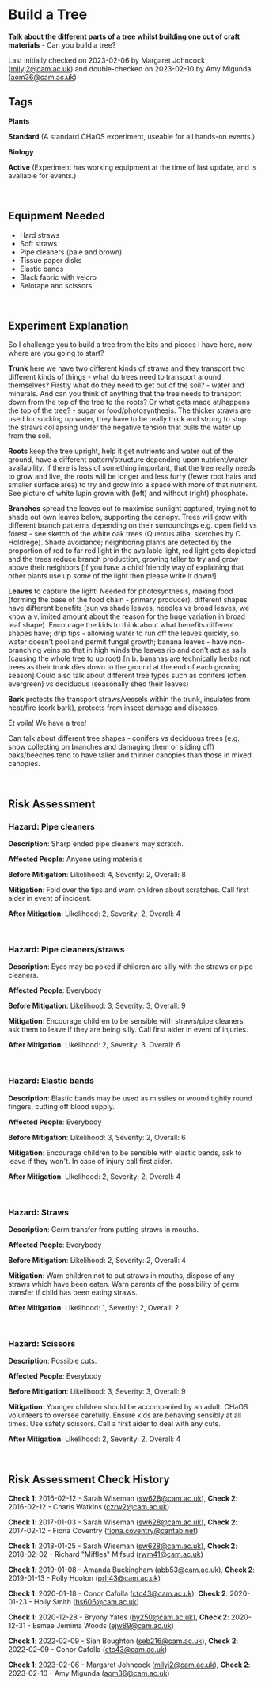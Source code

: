 # Build a Tree

**Talk about the different parts of a tree whilst building one out of craft materials** - Can you build a tree?

Last initially checked on 2023-02-06 by Margaret Johncock (mllyj2@cam.ac.uk) and double-checked on 2023-02-10 by Amy Migunda (aom36@cam.ac.uk)

## Tags
<!--- Start Tags (DO NOT REMOVE THIS COMMENT) --->

**Plants**

**Standard** (A standard CHaOS experiment, useable for all hands-on events.)

**Biology**

**Active** (Experiment has working equipment at the time of last update, and is available for events.)
<!--- End Tags (DO NOT REMOVE THIS COMMENT) --->

<br/>

## Equipment Needed 
- Hard straws
- Soft straws
- Pipe cleaners (pale and brown)
- Tissue paper disks
- Elastic bands
- Black fabric with velcro
- Selotape and scissors

<br/>

## Experiment Explanation 

So I challenge you to build a tree from the bits and pieces I have here, now where are you going to start?

**Trunk** here we have two different kinds of straws and they transport two different kinds of things - what do trees need to transport around themselves? Firstly what do they need to get out of the soil? - water and minerals. And can you think of anything that the tree needs to transport down from the top of the tree to the roots? Or what gets made at/happens the top of the tree? - sugar or food/photosynthesis. The thicker straws are used for sucking up water, they have to be really thick and strong to stop the straws collapsing under the negative tension that pulls the water up from the soil. 

**Roots** keep the tree upright, help it get nutrients and water out of the ground, have a different pattern/structure depending upon nutrient/water availability. If there is less of something important, that the tree really needs to grow and live, the roots will be longer and less furry (fewer root hairs and smaller surface area) to try and grow into a space with more of that nutrient. See picture of white lupin grown with (left) and without (right) phosphate.

**Branches** spread the leaves out to maximise sunlight captured, trying not to shade out own leaves below, supporting the canopy. Trees will grow with different branch patterns depending on their surroundings e.g. open field vs forest - see sketch of the white oak trees (Quercus alba, sketches by C. Holdrege). Shade avoidance; neighboring plants are detected by the proportion of red to far red light in the available light, red light gets depleted and the trees reduce branch production, growing taller to try and grow above their neighbors [if you have a child friendly way of explaining that other plants use up *some* of the light then please write it down!]

**Leaves** to capture the light! Needed for photosynthesis, making food (forming the base of the food chain - primary producer), different shapes have different benefits (sun vs shade leaves, needles vs broad leaves, we know a v.limited amount about the reason for the huge variation in broad leaf shape). Encourage the kids to think about what benefits different shapes have; drip tips - allowing water to run off the leaves quickly, so water doesn't pool and permit fungal growth; banana leaves - have non-branching veins so that in high winds the leaves rip and don't act as sails (causing the whole tree to up root) [n.b. bananas are technically herbs not trees as their trunk dies down to the ground at the end of each growing season] Could also talk about different tree types such as conifers (often evergreen) vs deciduous (seasonally shed their leaves)

**Bark** protects the transport straws/vessels within the trunk, insulates from heat/fire (cork bark), protects from insect damage and diseases. 

Et voila! We have a tree!

Can talk about different tree shapes - conifers vs deciduous trees (e.g. snow collecting on branches and damaging them or sliding off) oaks/beeches tend to have taller and thinner canopies than those in mixed canopies. 

<br/>

## Risk Assessment

### **Hazard**: Pipe cleaners

**Description**: Sharp ended pipe cleaners may scratch.

**Affected People**: Anyone using materials

**Before Mitigation**: Likelihood: 4, Severity: 2, Overall: 8

**Mitigation**: Fold over the tips and warn children about scratches.
Call first aider in event of incident.

**After Mitigation**: Likelihood: 2, Severity: 2, Overall: 4

<br/>

### **Hazard**: Pipe cleaners/straws

**Description**: Eyes may be poked if children are silly with the straws or pipe cleaners.

**Affected People**: Everybody

**Before Mitigation**: Likelihood: 3, Severity: 3, Overall: 9

**Mitigation**: Encourage children to be sensible with straws/pipe cleaners, ask them to leave if they are being silly.
Call first aider in event of injuries.

**After Mitigation**: Likelihood: 2, Severity: 3, Overall: 6

<br/>

### **Hazard**: Elastic bands

**Description**: Elastic bands may be used as missiles or wound tightly round fingers, cutting off blood supply.

**Affected People**: Everybody

**Before Mitigation**: Likelihood: 3, Severity: 2, Overall: 6

**Mitigation**: Encourage children to be sensible with elastic bands, ask to leave if they won't.
In case of injury call first aider.

**After Mitigation**: Likelihood: 2, Severity: 2, Overall: 4

<br/>

### **Hazard**: Straws

**Description**: Germ transfer from putting straws in mouths.

**Affected People**: Everybody

**Before Mitigation**: Likelihood: 2, Severity: 2, Overall: 4

**Mitigation**: Warn children not to put straws in mouths, dispose of any straws which have been eaten.
Warn parents of the possibility of germ transfer if child has been eating straws.

**After Mitigation**: Likelihood: 1, Severity: 2, Overall: 2

<br/>

### **Hazard**: Scissors

**Description**: Possible cuts.

**Affected People**: Everybody

**Before Mitigation**: Likelihood: 3, Severity: 3, Overall: 9

**Mitigation**: Younger children should be accompanied by an adult. CHaOS volunteers to oversee carefully. Ensure kids are behaving sensibly at all times. Use safety scissors. Call a first aider to deal with any cuts.

**After Mitigation**: Likelihood: 2, Severity: 2, Overall: 4

<br/>

## Risk Assessment Check History 

**Check 1**: 2016-02-12 - Sarah Wiseman (sw628@cam.ac.uk), **Check 2**: 2016-02-12 - Charis Watkins (czrw2@cam.ac.uk)

**Check 1**: 2017-01-03 - Sarah Wiseman (sw628@cam.ac.uk), **Check 2**: 2017-02-12 - Fiona Coventry (fiona.coventry@cantab.net)

**Check 1**: 2018-01-25 - Sarah Wiseman (sw628@cam.ac.uk), **Check 2**: 2018-02-02 - Richard "Miffles" Mifsud (rwm41@cam.ac.uk)

**Check 1**: 2019-01-08 - Amanda Buckingham (abb53@cam.ac.uk), **Check 2**: 2019-01-13 - Polly Hooton (prh43@cam.ac.uk)

**Check 1**: 2020-01-18 - Conor Cafolla (ctc43@cam.ac.uk), **Check 2**: 2020-01-23 - Holly Smith (hs606@cam.ac.uk)

**Check 1**: 2020-12-28 - Bryony Yates (by250@cam.ac.uk), **Check 2**: 2020-12-31 - Esmae Jemima Woods (ejw89@cam.ac.uk)

**Check 1**: 2022-02-09 - Sian Boughton (seb216@cam.ac.uk), **Check 2**: 2022-02-09 - Conor Cafolla (ctc43@cam.ac.uk)

**Check 1**: 2023-02-06 - Margaret Johncock (mllyj2@cam.ac.uk), **Check 2**: 2023-02-10 - Amy Migunda (aom36@cam.ac.uk)
